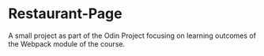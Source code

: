 # Restaurant-Page

A small project as part of the Odin Project focusing on learning outcomes of the Webpack module of the course.